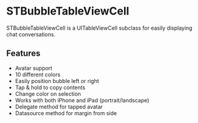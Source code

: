 STBubbleTableViewCell
=====================

STBubbleTableViewCell is a UITableViewCell subclass for easily displaying chat conversations.

## Features
- Avatar support
- 10 different colors
- Easily position bubble left or right
- Tap & hold to copy contents
- Change color on selection 
- Works with both iPhone and iPad (portrait/landscape)
- Delegate method for tapped avatar
- Datasource method for margin from side